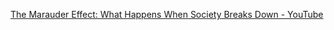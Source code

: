 
[The Marauder Effect: What Happens When Society Breaks Down - YouTube](https://www.youtube.com/watch?app=desktop&v=tbdunoRbhTs)
